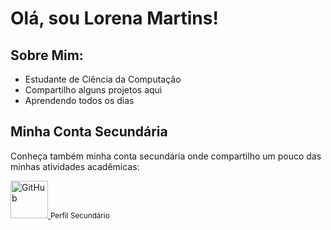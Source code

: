 # Olá, sou Lorena Martins!

## Sobre Mim:

- Estudante de Ciência da Computação
- Compartilho alguns projetos aqui
- Aprendendo todos os dias

## Minha Conta Secundária

Conheça também minha conta secundária onde compartilho um pouco das minhas atividades acadêmicas:

<a href="https://github.com/LoreMarttins">
    <img src="https://github.githubassets.com/images/modules/logos_page/GitHub-Mark.png" width="60" height="60" alt="GitHub">
</a>
<small style="font-size: smaller;">Perfil Secundário</small>

